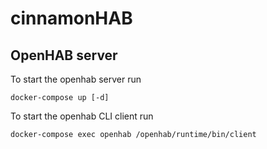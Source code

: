 # cinnamonHAB

## OpenHAB server

To start the openhab server run

```
docker-compose up [-d]
```

To start the openhab CLI client run

```
docker-compose exec openhab /openhab/runtime/bin/client
```
